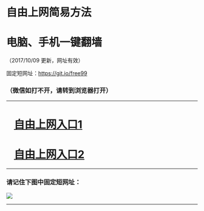 ﻿# 自由上网简易方法

# 电脑、手机一键翻墙

（2017/10/09 更新，网址有效）

固定短网址：https://git.io/free99

### （微信如打不开，请转到浏览器打开）


***





# &nbsp;&nbsp; <a href="http://ft976215684.fwq-tz-1001.info/fwqtz01.html?t=100900128418 " target="_blank">自由上网入口1</a>
# &nbsp;&nbsp; <a href="http://ft602828044.fwq-tz-1002.info/fwqtz02.html?t=10090017846 " target="_blank">自由上网入口2</a>
***

### 请记住下图中固定短网址：

<img src="https://s3-us-west-2.amazonaws.com/fwq-1001/yjfq-20170905okok.png" /> 


***

